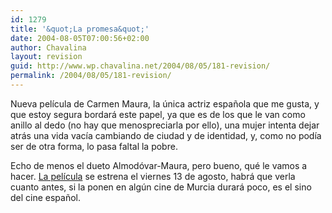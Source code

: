 ```yaml
---
id: 1279
title: '&quot;La promesa&quot;'
date: 2004-08-05T07:00:56+02:00
author: Chavalina
layout: revision
guid: http://www.wp.chavalina.net/2004/08/05/181-revision/
permalink: /2004/08/05/181-revision/
---
```

Nueva película de Carmen Maura, la única actriz española que me gusta, y que estoy segura bordará este papel, ya que es de los que le van como anillo al dedo (no hay que menospreciarla por ello), una mujer intenta dejar atrás una vida vacía cambiando de ciudad y de identidad, y, como no podía ser de otra forma, lo pasa faltal la pobre.

Echo de menos el dueto Almodóvar-Maura, pero bueno, qué le vamos a hacer. <a href=http://www.lahiguera.net/cinemania/pelicula/988/ target=&prime;_blank&prime;>La película</a> se estrena el viernes 13 de agosto, habrá que verla cuanto antes, si la ponen en algún cine de Murcia durará poco, es el sino del cine español.
